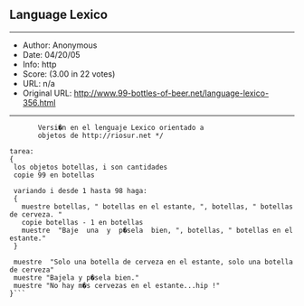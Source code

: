 
## Language Lexico ##
---
- Author: Anonymous
- Date: 04/20/05
- Info: http
- Score:  (3.00 in 22 votes)
- URL: n/a
- Original URL: http://www.99-bottles-of-beer.net/language-lexico-356.html
---

```   /*  99 cervezas en la pared. 
       Versi�n en el lenguaje Lexico orientado a
       objetos de http://riosur.net */

tarea:
{
 los objetos botellas, i son cantidades
 copie 99 en botellas

 variando i desde 1 hasta 98 haga:
 {
   muestre botellas, " botellas en el estante, ", botellas, " botellas de cerveza. "
   copie botellas - 1 en botellas
   muestre  "Baje  una  y  p�sela  bien, ", botellas, " botellas en el estante."
 }

 muestre  "Solo una botella de cerveza en el estante, solo una botella de cerveza"
 muestre "Bajela y p�sela bien."
 muestre "No hay m�s cervezas en el estante...hip !"
}```